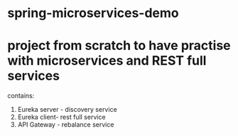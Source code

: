# spring-microservices-demo
project from scratch to have practise with microservices and REST full services
===================
contains:
1. Eureka server - discovery service
2. Eureka client- rest full service
3. API Gateway - rebalance service
